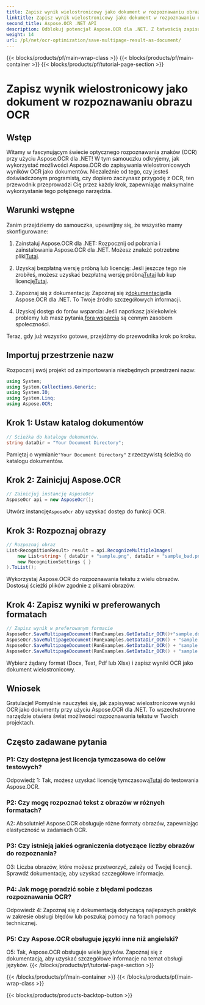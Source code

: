 ```yaml
---
title: Zapisz wynik wielostronicowy jako dokument w rozpoznawaniu obrazu OCR
linktitle: Zapisz wynik wielostronicowy jako dokument w rozpoznawaniu obrazu OCR
second_title: Aspose.OCR .NET API
description: Odblokuj potencjał Aspose.OCR dla .NET. Z łatwością zapisuj wielostronicowe wyniki OCR jako dokumenty, korzystając z tego obszernego przewodnika krok po kroku.
weight: 14
url: /pl/net/ocr-optimization/save-multipage-result-as-document/
---
```


{{< blocks/products/pf/main-wrap-class >}}
{{< blocks/products/pf/main-container >}}
{{< blocks/products/pf/tutorial-page-section >}}

# Zapisz wynik wielostronicowy jako dokument w rozpoznawaniu obrazu OCR

## Wstęp

Witamy w fascynującym świecie optycznego rozpoznawania znaków (OCR) przy użyciu Aspose.OCR dla .NET! W tym samouczku odkryjemy, jak wykorzystać możliwości Aspose.OCR do zapisywania wielostronicowych wyników OCR jako dokumentów. Niezależnie od tego, czy jesteś doświadczonym programistą, czy dopiero zaczynasz przygodę z OCR, ten przewodnik przeprowadzi Cię przez każdy krok, zapewniając maksymalne wykorzystanie tego potężnego narzędzia.

## Warunki wstępne

Zanim przejdziemy do samouczka, upewnijmy się, że wszystko mamy skonfigurowane:

1.  Zainstaluj Aspose.OCR dla .NET: Rozpocznij od pobrania i zainstalowania Aspose.OCR dla .NET. Możesz znaleźć potrzebne pliki[Tutaj](https://releases.aspose.com/ocr/net/).

2.  Uzyskaj bezpłatną wersję próbną lub licencję: Jeśli jeszcze tego nie zrobiłeś, możesz uzyskać bezpłatną wersję próbną[Tutaj](https://releases.aspose.com/) lub kup licencję[Tutaj](https://purchase.aspose.com/buy).

3.  Zapoznaj się z dokumentacją: Zapoznaj się z[dokumentacja](https://reference.aspose.com/ocr/net/)dla Aspose.OCR dla .NET. To Twoje źródło szczegółowych informacji.

4.  Uzyskaj dostęp do forów wsparcia: Jeśli napotkasz jakiekolwiek problemy lub masz pytania,[fora wsparcia](https://forum.aspose.com/c/ocr/16) są cennym zasobem społeczności.

Teraz, gdy już wszystko gotowe, przejdźmy do przewodnika krok po kroku.

## Importuj przestrzenie nazw

Rozpocznij swój projekt od zaimportowania niezbędnych przestrzeni nazw:

```csharp
using System;
using System.Collections.Generic;
using System.IO;
using System.Linq;
using Aspose.OCR;
```

## Krok 1: Ustaw katalog dokumentów

```csharp
// Ścieżka do katalogu dokumentów.
string dataDir = "Your Document Directory";
```

 Pamiętaj o wymianie`"Your Document Directory"` z rzeczywistą ścieżką do katalogu dokumentów.

## Krok 2: Zainicjuj Aspose.OCR

```csharp
// Zainicjuj instancję AsposeOcr
AsposeOcr api = new AsposeOcr();
```

 Utwórz instancję`AsposeOcr` aby uzyskać dostęp do funkcji OCR.

## Krok 3: Rozpoznaj obrazy

```csharp
// Rozpoznaj obraz
List<RecognitionResult> result = api.RecognizeMultipleImages(
    new List<string> { dataDir + "sample.png", dataDir + "sample_bad.png" },
    new RecognitionSettings { }
).ToList();
```

Wykorzystaj Aspose.OCR do rozpoznawania tekstu z wielu obrazów. Dostosuj ścieżki plików zgodnie z plikami obrazów.

## Krok 4: Zapisz wyniki w preferowanych formatach

```csharp
// Zapisz wynik w preferowanym formacie
AsposeOcr.SaveMultipageDocument(RunExamples.GetDataDir_OCR()+"sample.docx", SaveFormat.Docx, result);
AsposeOcr.SaveMultipageDocument(RunExamples.GetDataDir_OCR() + "sample.txt", SaveFormat.Text, result);
AsposeOcr.SaveMultipageDocument(RunExamples.GetDataDir_OCR() + "sample.pdf", SaveFormat.Pdf, result);
AsposeOcr.SaveMultipageDocument(RunExamples.GetDataDir_OCR() + "sample.xlsx", SaveFormat.Xlsx, result);
```

Wybierz żądany format (Docx, Text, Pdf lub Xlsx) i zapisz wyniki OCR jako dokument wielostronicowy.

## Wniosek

Gratulacje! Pomyślnie nauczyłeś się, jak zapisywać wielostronicowe wyniki OCR jako dokumenty przy użyciu Aspose.OCR dla .NET. To wszechstronne narzędzie otwiera świat możliwości rozpoznawania tekstu w Twoich projektach.

## Często zadawane pytania

### P1: Czy dostępna jest licencja tymczasowa do celów testowych?

 Odpowiedź 1: Tak, możesz uzyskać licencję tymczasową[Tutaj](https://purchase.aspose.com/temporary-license/) do testowania Aspose.OCR.

### P2: Czy mogę rozpoznać tekst z obrazów w różnych formatach?

A2: Absolutnie! Aspose.OCR obsługuje różne formaty obrazów, zapewniając elastyczność w zadaniach OCR.

### P3: Czy istnieją jakieś ograniczenia dotyczące liczby obrazów do rozpoznania?

O3: Liczba obrazów, które możesz przetworzyć, zależy od Twojej licencji. Sprawdź dokumentację, aby uzyskać szczegółowe informacje.

### P4: Jak mogę poradzić sobie z błędami podczas rozpoznawania OCR?

Odpowiedź 4: Zapoznaj się z dokumentacją dotyczącą najlepszych praktyk w zakresie obsługi błędów lub poszukaj pomocy na forach pomocy technicznej.

### P5: Czy Aspose.OCR obsługuje języki inne niż angielski?

O5: Tak, Aspose.OCR obsługuje wiele języków. Zapoznaj się z dokumentacją, aby uzyskać szczegółowe informacje na temat obsługi języków.
{{< /blocks/products/pf/tutorial-page-section >}}

{{< /blocks/products/pf/main-container >}}
{{< /blocks/products/pf/main-wrap-class >}}

{{< blocks/products/products-backtop-button >}}
